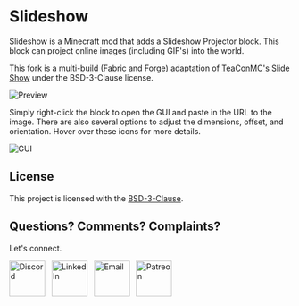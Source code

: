 # Slideshow

Slideshow is a Minecraft mod that adds a Slideshow Projector block. This block can project online images (including GIF's) into the world.

This fork is a multi-build (Fabric and Forge) adaptation of [TeaConMC's Slide Show](https://github.com/teaconmc/SlideShow) under the BSD-3-Clause license.

![Preview](./docs/preview.png)

Simply right-click the block to open the GUI and paste in the URL to the image. There are also several options to adjust the dimensions, offset, and orientation. Hover over these icons for more details.

![GUI](./docs/gui.png)

## License

This project is licensed with the [BSD-3-Clause](./LICENSE).

## Questions? Comments? Complaints?

Let's connect.

<a href="https://discord.gg/PVZ2nfUaTW" target="_blank"><img src="https://github.com/jonafanho/Minecraft-Transit-Railway/blob/master/images/footer/discord.png" alt="Discord" width=64></a>
&nbsp;
<a href="https://www.linkedin.com/in/jonathanho33" target="_blank"><img src="https://github.com/jonafanho/Minecraft-Transit-Railway/blob/master/images/footer/linked_in.png" alt="LinkedIn" width=64></a>
&nbsp;
<a href="mailto:jonho.minecraft@gmail.com" target="_blank"><img src="https://github.com/jonafanho/Minecraft-Transit-Railway/blob/master/images/footer/email.png" alt="Email" width=64></a>
&nbsp;
<a href="https://www.patreon.com/minecraft_transit_railway" target="_blank"><img src="https://github.com/jonafanho/Minecraft-Transit-Railway/blob/master/images/footer/patreon.png" alt="Patreon" width=64></a>

